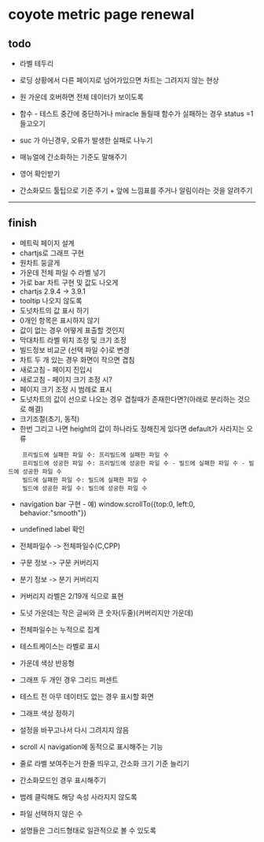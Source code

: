 # coyote metric page renewal

## todo

- 라벨 테두리

- 로딩 상황에서 다른 페이지로 넘어가있으면 차트는 그려지지 않는 현상
- 원 가운데 호버하면 전체 데이터가 보이도록
- 함수 - 테스트 중간에 중단하거나 miracle 돌릴때 함수가 실패하는 경우 status =1 들고오기
- suc 가 아닌경우, 오류가 발생한 실패로 나누기

- 매뉴얼에 간소화하는 기준도 말해주기
- 영어 확인받기
- 간소화모드 툴팁으로 기준 주기 + 앞에 느낌표를 주거나 알림이라는 것을 알려주기

---

## finish

- 메트릭 페이지 설계
- chartjs로 그래프 구현
- 원차트 둥글게
- 가운데 전체 파일 수 라벨 넣기
- 가로 bar 차트 구현 및 값도 나오게
- chartjs 2.9.4 -> 3.9.1
- tooltip 나오지 않도록
- 도넛차트의 값 표시 하기
- 0개인 항목은 표시하지 않기
- 값이 없는 경우 어떻게 표출할 것인지
- 막대차트 라벨 위치 조정 및 크기 조정
- 빌드정보 비교군 (선택 파일 수)로 변경
- 차트 두 개 있는 경우 화면이 작으면 겹침
- 새로고침 - 페이지 진입시
- 새로고침 - 페이지 크기 조정 시?
- 페이지 크기 조정 시 범례로 표시
- 도넛차트의 값이 선으로 나오는 경우 겹칠때가 존재한다면?(아래로 분리하는 것으로 해결)
- 크기조절(초기, 동적)
- 한번 그리고 나면 height의 값이 하나라도 정해진게 있다면 default가 사라지는 오류

```
    프리빌드에 실패한 파일 수: 프리빌드에 실패한 파일 수
    프리빌드에 성공한 파일 수: 프리빌드에 성공한 파일 수 - 빌드에 실패한 파일 수 - 빌드에 성공한 파일 수
    빌드에 실패한 파일 수: 빌드에 실패한 파일 수
    빌드에 성공한 파일 수: 빌드에 성공한 파일 수
```

- navigation bar 구현 - 예) window.scrollTo({top:0, left:0, behavior:"smooth"})
- undefined label 확인
- 전체파일수 -> 전체파일수(C,CPP)
- 구문 정보 -> 구문 커버리지
- 분기 정보 -> 분기 커버리지
- 커버리지 라벨은 2/19개 식으로 표현
- 도넛 가운데는 작은 글씨와 큰 숫자(두줄)(커버리지만 가운데)
- 전체파일수는 누적으로 집계
- 테스트케이스는 라벨로 표시

- 가운데 색상 반응형
- 그래프 두 개인 경우 그리드 퍼센트
- 테스트 전 아무 데이터도 없는 경우 표시할 화면

- 그래프 색상 정하기
- 설정을 바꾸고나서 다시 그려지지 않음
- scroll 시 navigation에 동적으로 표시해주는 기능
- 줄로 라벨 보여주는거 한줄 띄우고, 간소화 크기 기준 늘리기

- 간소화모드인 경우 표시해주기
- 범례 클릭해도 해당 속성 사라지지 않도록
- 파일 선택하지 않은 수
- 설명들은 그리드형태로 일관적으로 볼 수 있도록

